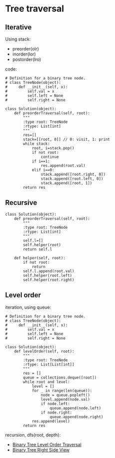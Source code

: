 # Tree traversal

## Iterative

Using stack:

- preorder(olr)
- inorder(lor)
- postorder(lro)

code:


    # Definition for a binary tree node.
    # class TreeNode(object):
    #     def __init__(self, x):
    #         self.val = x
    #         self.left = None
    #         self.right = None
    
    class Solution(object):
        def preorderTraversal(self, root):
            """
            :type root: TreeNode
            :rtype: List[int]
            """
            res=[]
            stack=[[root, 0]] // 0: visit, 1: print
            while stack:
                root, i=stack.pop()
                if not root:
                    continue
                if i==1:
                    res.append(root.val)
                elif i==0:
                    stack.append([root.right, 0])
                    stack.append([root.left, 0])
                    stack.append([root, 1])
            return res

## Recursive

    class Solution(object):
        def preorderTraversal(self, root):
            """
            :type root: TreeNode
            :rtype: List[int]
            """
            self.l=[]
            self.helper(root)
            return self.l
            
        def helper(self, root):
            if not root:
                return
            self.l.append(root.val)
            self.helper(root.left)
            self.helper(root.right)
            
## Level order

iteration, using queue:

    # Definition for a binary tree node.
    # class TreeNode(object):
    #     def __init__(self, x):
    #         self.val = x
    #         self.left = None
    #         self.right = None
    
    class Solution(object):
        def levelOrder(self, root):
            """
            :type root: TreeNode
            :rtype: List[List[int]]
            """
            res = []
            queue = collections.deque([root])
            while root and level:
                level = []
                for _ in range(len(queue)):
                    node = queue.popleft()
                    level.append(node.val)
                    if node.left:
                        queue.append(node.left)
                    if node.right:
                        queue.append(node.right)
                res.append(level)
            return res
            
recursion, dfs(root, depth):

- [Binary Tree Level Order Traversal](/tree/Binary_Tree_Level_Order_Traversal.md)
- [Binary Tree Right Side View](/tree/Binary_Tree_Right_Side_View.md)